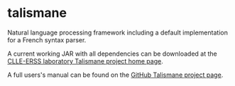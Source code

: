 talismane
=========

Natural language processing framework including a default implementation for a French syntax parser.

A current working JAR with all dependencies can be downloaded at the [CLLE-ERSS laboratory Talismane project home page](http://redac.univ-tlse2.fr/applications/talismane.html "Talismane project home page").

A full users's manual can be found on the [GitHub Talismane project page](http://urieli.github.io/talismane/ "GitHub Talismane project page").